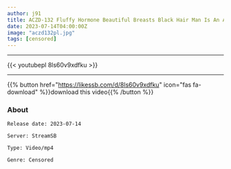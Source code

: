 ```yaml
---
author: j91
title: ACZD-132 Fluffy Hormone Beautiful Breasts Black Hair Man Is An Anal Lover Sensitive Masochist Homura
date: 2023-07-14T04:00:00Z
image: "aczd132pl.jpg"
tags: [censored]
---
```

___

{{< youtubepl 8ls60v9xdfku >}}
___

{{% button href="https://likessb.com/d/8ls60v9xdfku" icon="fas fa-download" %}}download this video{{% /button %}}
### About

`Release date: 2023-07-14`

`Server: StreamSB`

`Type: Video/mp4`

`Genre:	Censored`